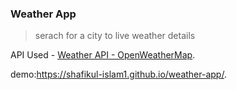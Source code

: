 ### Weather App

> serach for a city to live weather details
<!-- https://github.com/Shafikul-islam1 -->
API Used - [Weather API - OpenWeatherMap](https://openweathermap.org/api).

demo:https://shafikul-islam1.github.io/weather-app/.
